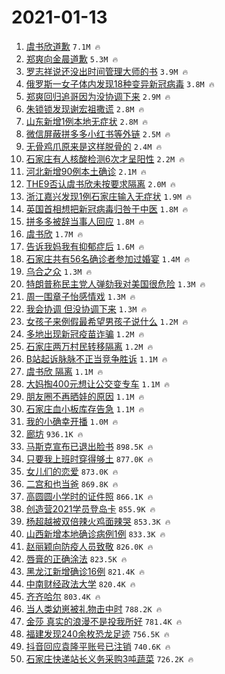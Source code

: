 # 2021-01-13

1. [虞书欣道歉](https://s.weibo.com/weibo?q=%23%E8%99%9E%E4%B9%A6%E6%AC%A3%E9%81%93%E6%AD%89%23&Refer=top) `7.1M 🔥`
1. [郑爽向金晨道歉](https://s.weibo.com/weibo?q=%E9%83%91%E7%88%BD%E5%90%91%E9%87%91%E6%99%A8%E9%81%93%E6%AD%89&Refer=top) `5.3M 🔥`
1. [罗志祥说还没出时间管理大师的书](https://s.weibo.com/weibo?q=%E7%BD%97%E5%BF%97%E7%A5%A5%E8%AF%B4%E8%BF%98%E6%B2%A1%E5%87%BA%E6%97%B6%E9%97%B4%E7%AE%A1%E7%90%86%E5%A4%A7%E5%B8%88%E7%9A%84%E4%B9%A6&Refer=top) `3.9M 🔥`
1. [俄罗斯一女子体内发现18种变异新冠病毒](https://s.weibo.com/weibo?q=%23%E4%BF%84%E7%BD%97%E6%96%AF%E4%B8%80%E5%A5%B3%E5%AD%90%E4%BD%93%E5%86%85%E5%8F%91%E7%8E%B018%E7%A7%8D%E5%8F%98%E5%BC%82%E6%96%B0%E5%86%A0%E7%97%85%E6%AF%92%23&Refer=top) `3.8M 🔥`
1. [郑爽回归追哥因为没协调下来](https://s.weibo.com/weibo?q=%E9%83%91%E7%88%BD%E5%9B%9E%E5%BD%92%E8%BF%BD%E5%93%A5%E5%9B%A0%E4%B8%BA%E6%B2%A1%E5%8D%8F%E8%B0%83%E4%B8%8B%E6%9D%A5&Refer=top) `2.9M 🔥`
1. [朱锁锁发现谢宏祖撒谎](https://s.weibo.com/weibo?q=%23%E6%9C%B1%E9%94%81%E9%94%81%E5%8F%91%E7%8E%B0%E8%B0%A2%E5%AE%8F%E7%A5%96%E6%92%92%E8%B0%8E%23&Refer=top) `2.8M 🔥`
1. [山东新增1例本地无症状](https://s.weibo.com/weibo?q=%23%E5%B1%B1%E4%B8%9C%E6%96%B0%E5%A2%9E1%E4%BE%8B%E6%9C%AC%E5%9C%B0%E6%97%A0%E7%97%87%E7%8A%B6%23&Refer=top) `2.8M 🔥`
1. [微信屏蔽拼多多小红书等外链](https://s.weibo.com/weibo?q=%E5%BE%AE%E4%BF%A1%E5%B1%8F%E8%94%BD%E6%8B%BC%E5%A4%9A%E5%A4%9A%E5%B0%8F%E7%BA%A2%E4%B9%A6%E7%AD%89%E5%A4%96%E9%93%BE&Refer=top) `2.5M 🔥`
1. [无骨鸡爪原来是这样脱骨的](https://s.weibo.com/weibo?q=%23%E6%97%A0%E9%AA%A8%E9%B8%A1%E7%88%AA%E5%8E%9F%E6%9D%A5%E6%98%AF%E8%BF%99%E6%A0%B7%E8%84%B1%E9%AA%A8%E7%9A%84%23&Refer=top) `2.4M 🔥`
1. [石家庄有人核酸检测6次才呈阳性](https://s.weibo.com/weibo?q=%23%E7%9F%B3%E5%AE%B6%E5%BA%84%E6%9C%89%E4%BA%BA%E6%A0%B8%E9%85%B8%E6%A3%80%E6%B5%8B6%E6%AC%A1%E6%89%8D%E5%91%88%E9%98%B3%E6%80%A7%23&Refer=top) `2.2M 🔥`
1. [河北新增90例本土确诊](https://s.weibo.com/weibo?q=%23%E6%B2%B3%E5%8C%97%E6%96%B0%E5%A2%9E90%E4%BE%8B%E6%9C%AC%E5%9C%9F%E7%A1%AE%E8%AF%8A%23&Refer=top) `2.1M 🔥`
1. [THE9否认虞书欣未按要求隔离](https://s.weibo.com/weibo?q=%23THE9%E5%90%A6%E8%AE%A4%E8%99%9E%E4%B9%A6%E6%AC%A3%E6%9C%AA%E6%8C%89%E8%A6%81%E6%B1%82%E9%9A%94%E7%A6%BB%23&Refer=top) `2.0M 🔥`
1. [浙江嘉兴发现1例石家庄输入无症状](https://s.weibo.com/weibo?q=%23%E6%B5%99%E6%B1%9F%E5%98%89%E5%85%B4%E5%8F%91%E7%8E%B01%E4%BE%8B%E7%9F%B3%E5%AE%B6%E5%BA%84%E8%BE%93%E5%85%A5%E6%97%A0%E7%97%87%E7%8A%B6%23&Refer=top) `1.9M 🔥`
1. [英国首相想把新冠病毒归咎于中医](https://s.weibo.com/weibo?q=%23%E8%8B%B1%E5%9B%BD%E9%A6%96%E7%9B%B8%E6%83%B3%E6%8A%8A%E6%96%B0%E5%86%A0%E7%97%85%E6%AF%92%E5%BD%92%E5%92%8E%E4%BA%8E%E4%B8%AD%E5%8C%BB%23&Refer=top) `1.8M 🔥`
1. [拼多多被辞当事人回应](https://s.weibo.com/weibo?q=%E6%8B%BC%E5%A4%9A%E5%A4%9A%E8%A2%AB%E8%BE%9E%E5%BD%93%E4%BA%8B%E4%BA%BA%E5%9B%9E%E5%BA%94&Refer=top) `1.8M 🔥`
1. [虞书欣](https://s.weibo.com/weibo?q=%E8%99%9E%E4%B9%A6%E6%AC%A3&Refer=top) `1.7M 🔥`
1. [告诉我妈我有抑郁症后](https://s.weibo.com/weibo?q=%23%E5%91%8A%E8%AF%89%E6%88%91%E5%A6%88%E6%88%91%E6%9C%89%E6%8A%91%E9%83%81%E7%97%87%E5%90%8E%23&Refer=top) `1.6M 🔥`
1. [石家庄共有56名确诊者参加过婚宴](https://s.weibo.com/weibo?q=%23%E7%9F%B3%E5%AE%B6%E5%BA%84%E5%85%B1%E6%9C%8956%E5%90%8D%E7%A1%AE%E8%AF%8A%E8%80%85%E5%8F%82%E5%8A%A0%E8%BF%87%E5%A9%9A%E5%AE%B4%23&Refer=top) `1.4M 🔥`
1. [乌合之众](https://s.weibo.com/weibo?q=%E4%B9%8C%E5%90%88%E4%B9%8B%E4%BC%97&Refer=top) `1.3M 🔥`
1. [特朗普称民主党人弹劾我对美国很危险](https://s.weibo.com/weibo?q=%23%E7%89%B9%E6%9C%97%E6%99%AE%E7%A7%B0%E6%B0%91%E4%B8%BB%E5%85%9A%E4%BA%BA%E5%BC%B9%E5%8A%BE%E6%88%91%E5%AF%B9%E7%BE%8E%E5%9B%BD%E5%BE%88%E5%8D%B1%E9%99%A9%23&Refer=top) `1.3M 🔥`
1. [周一围章子怡感情戏](https://s.weibo.com/weibo?q=%23%E5%91%A8%E4%B8%80%E5%9B%B4%E7%AB%A0%E5%AD%90%E6%80%A1%E6%84%9F%E6%83%85%E6%88%8F%23&Refer=top) `1.3M 🔥`
1. [我会协调 但没协调下来](https://s.weibo.com/weibo?q=%E6%88%91%E4%BC%9A%E5%8D%8F%E8%B0%83%20%E4%BD%86%E6%B2%A1%E5%8D%8F%E8%B0%83%E4%B8%8B%E6%9D%A5&Refer=top) `1.3M 🔥`
1. [女孩子来例假最希望男孩子说什么](https://s.weibo.com/weibo?q=%23%E5%A5%B3%E5%AD%A9%E5%AD%90%E6%9D%A5%E4%BE%8B%E5%81%87%E6%9C%80%E5%B8%8C%E6%9C%9B%E7%94%B7%E5%AD%A9%E5%AD%90%E8%AF%B4%E4%BB%80%E4%B9%88%23&Refer=top) `1.2M 🔥`
1. [多地出现新冠疫苗诈骗](https://s.weibo.com/weibo?q=%23%E5%A4%9A%E5%9C%B0%E5%87%BA%E7%8E%B0%E6%96%B0%E5%86%A0%E7%96%AB%E8%8B%97%E8%AF%88%E9%AA%97%23&Refer=top) `1.2M 🔥`
1. [石家庄两万村民转移隔离](https://s.weibo.com/weibo?q=%E7%9F%B3%E5%AE%B6%E5%BA%84%E4%B8%A4%E4%B8%87%E6%9D%91%E6%B0%91%E8%BD%AC%E7%A7%BB%E9%9A%94%E7%A6%BB&Refer=top) `1.2M 🔥`
1. [B站起诉脉脉不正当竞争胜诉](https://s.weibo.com/weibo?q=B%E7%AB%99%E8%B5%B7%E8%AF%89%E8%84%89%E8%84%89%E4%B8%8D%E6%AD%A3%E5%BD%93%E7%AB%9E%E4%BA%89%E8%83%9C%E8%AF%89&Refer=top) `1.1M 🔥`
1. [虞书欣 隔离](https://s.weibo.com/weibo?q=%E8%99%9E%E4%B9%A6%E6%AC%A3%20%E9%9A%94%E7%A6%BB&Refer=top) `1.1M 🔥`
1. [大妈掏400元想让公交变专车](https://s.weibo.com/weibo?q=%23%E5%A4%A7%E5%A6%88%E6%8E%8F400%E5%85%83%E6%83%B3%E8%AE%A9%E5%85%AC%E4%BA%A4%E5%8F%98%E4%B8%93%E8%BD%A6%23&Refer=top) `1.1M 🔥`
1. [朋友圈不再晒娃的原因](https://s.weibo.com/weibo?q=%23%E6%9C%8B%E5%8F%8B%E5%9C%88%E4%B8%8D%E5%86%8D%E6%99%92%E5%A8%83%E7%9A%84%E5%8E%9F%E5%9B%A0%23&Refer=top) `1.1M 🔥`
1. [石家庄血小板库存告急](https://s.weibo.com/weibo?q=%E7%9F%B3%E5%AE%B6%E5%BA%84%E8%A1%80%E5%B0%8F%E6%9D%BF%E5%BA%93%E5%AD%98%E5%91%8A%E6%80%A5&Refer=top) `1.1M 🔥`
1. [我的小确幸开播](https://s.weibo.com/weibo?q=%23%E6%88%91%E7%9A%84%E5%B0%8F%E7%A1%AE%E5%B9%B8%E5%BC%80%E6%92%AD%23&Refer=top) `1.0M 🔥`
1. [廊坊](https://s.weibo.com/weibo?q=%E5%BB%8A%E5%9D%8A&Refer=top) `936.1K 🔥`
1. [马斯克宣布已退出脸书](https://s.weibo.com/weibo?q=%23%E9%A9%AC%E6%96%AF%E5%85%8B%E5%AE%A3%E5%B8%83%E5%B7%B2%E9%80%80%E5%87%BA%E8%84%B8%E4%B9%A6%23&Refer=top) `898.5K 🔥`
1. [只要我上班时穿得够土](https://s.weibo.com/weibo?q=%23%E5%8F%AA%E8%A6%81%E6%88%91%E4%B8%8A%E7%8F%AD%E6%97%B6%E7%A9%BF%E5%BE%97%E5%A4%9F%E5%9C%9F%23&Refer=top) `877.0K 🔥`
1. [女儿们的恋爱](https://s.weibo.com/weibo?q=%E5%A5%B3%E5%84%BF%E4%BB%AC%E7%9A%84%E6%81%8B%E7%88%B1&Refer=top) `873.0K 🔥`
1. [二宫和也当爸](https://s.weibo.com/weibo?q=%23%E4%BA%8C%E5%AE%AB%E5%92%8C%E4%B9%9F%E5%BD%93%E7%88%B8%23&Refer=top) `869.8K 🔥`
1. [高圆圆小学时的证件照](https://s.weibo.com/weibo?q=%23%E9%AB%98%E5%9C%86%E5%9C%86%E5%B0%8F%E5%AD%A6%E6%97%B6%E7%9A%84%E8%AF%81%E4%BB%B6%E7%85%A7%23&Refer=top) `866.1K 🔥`
1. [创造营2021学员登岛卡](https://s.weibo.com/weibo?q=%23%E5%88%9B%E9%80%A0%E8%90%A52021%E5%AD%A6%E5%91%98%E7%99%BB%E5%B2%9B%E5%8D%A1%23&Refer=top) `855.9K 🔥`
1. [杨超越被双倍辣火鸡面辣哭](https://s.weibo.com/weibo?q=%23%E6%9D%A8%E8%B6%85%E8%B6%8A%E8%A2%AB%E5%8F%8C%E5%80%8D%E8%BE%A3%E7%81%AB%E9%B8%A1%E9%9D%A2%E8%BE%A3%E5%93%AD%23&Refer=top) `853.3K 🔥`
1. [山西新增本地确诊病例1例](https://s.weibo.com/weibo?q=%23%E5%B1%B1%E8%A5%BF%E6%96%B0%E5%A2%9E%E6%9C%AC%E5%9C%B0%E7%A1%AE%E8%AF%8A%E7%97%85%E4%BE%8B1%E4%BE%8B%23&Refer=top) `833.3K 🔥`
1. [赵丽颖向防疫人员致敬](https://s.weibo.com/weibo?q=%23%E8%B5%B5%E4%B8%BD%E9%A2%96%E5%90%91%E9%98%B2%E7%96%AB%E4%BA%BA%E5%91%98%E8%87%B4%E6%95%AC%23&Refer=top) `826.0K 🔥`
1. [唇膏的正确涂法](https://s.weibo.com/weibo?q=%23%E5%94%87%E8%86%8F%E7%9A%84%E6%AD%A3%E7%A1%AE%E6%B6%82%E6%B3%95%23&Refer=top) `823.5K 🔥`
1. [黑龙江新增确诊16例](https://s.weibo.com/weibo?q=%23%E9%BB%91%E9%BE%99%E6%B1%9F%E6%96%B0%E5%A2%9E%E7%A1%AE%E8%AF%8A16%E4%BE%8B%23&Refer=top) `821.4K 🔥`
1. [中南财经政法大学](https://s.weibo.com/weibo?q=%E4%B8%AD%E5%8D%97%E8%B4%A2%E7%BB%8F%E6%94%BF%E6%B3%95%E5%A4%A7%E5%AD%A6&Refer=top) `820.4K 🔥`
1. [齐齐哈尔](https://s.weibo.com/weibo?q=%E9%BD%90%E9%BD%90%E5%93%88%E5%B0%94&Refer=top) `803.4K 🔥`
1. [当人类幼崽被礼物击中时](https://s.weibo.com/weibo?q=%23%E5%BD%93%E4%BA%BA%E7%B1%BB%E5%B9%BC%E5%B4%BD%E8%A2%AB%E7%A4%BC%E7%89%A9%E5%87%BB%E4%B8%AD%E6%97%B6%23&Refer=top) `788.2K 🔥`
1. [金莎 真实的浪漫不是投我所好](https://s.weibo.com/weibo?q=%E9%87%91%E8%8E%8E%20%E7%9C%9F%E5%AE%9E%E7%9A%84%E6%B5%AA%E6%BC%AB%E4%B8%8D%E6%98%AF%E6%8A%95%E6%88%91%E6%89%80%E5%A5%BD&Refer=top) `781.4K 🔥`
1. [福建发现240余枚恐龙足迹](https://s.weibo.com/weibo?q=%23%E7%A6%8F%E5%BB%BA%E5%8F%91%E7%8E%B0240%E4%BD%99%E6%9E%9A%E6%81%90%E9%BE%99%E8%B6%B3%E8%BF%B9%23&Refer=top) `756.5K 🔥`
1. [抖音回应袁隆平账号已注销](https://s.weibo.com/weibo?q=%E6%8A%96%E9%9F%B3%E5%9B%9E%E5%BA%94%E8%A2%81%E9%9A%86%E5%B9%B3%E8%B4%A6%E5%8F%B7%E5%B7%B2%E6%B3%A8%E9%94%80&Refer=top) `740.6K 🔥`
1. [石家庄快递站长义务采购3吨蔬菜](https://s.weibo.com/weibo?q=%23%E7%9F%B3%E5%AE%B6%E5%BA%84%E5%BF%AB%E9%80%92%E7%AB%99%E9%95%BF%E4%B9%89%E5%8A%A1%E9%87%87%E8%B4%AD3%E5%90%A8%E8%94%AC%E8%8F%9C%23&Refer=top) `726.2K 🔥`
